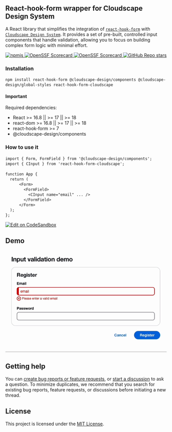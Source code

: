 ## React-hook-form wrapper for Cloudscape Design System

A React library that simplifies the integration of [`react-hook-form`](https://github.com/react-hook-form/react-hook-form) with [`Cloudscape Design System`](https://github.com/cloudscape-design/components).  It provides a set of pre-built, controlled input components that handle validation, allowing you to focus on building complex form logic with minimal effort.

<p align="left">
  <a href="https://www.npmjs.com/package/react-hook-form-cloudscape" target="_blank">
    <img alt="npmjs" src="https://img.shields.io/npm/v/react-hook-form-cloudscape">
  </a>
  <a href="https://securityscorecards.dev/viewer/?uri=github.com/abudayah/react-hook-form-cloudscape" target="_blank">
    <img alt="OpenSSF Scorecard" src="https://api.securityscorecards.dev/projects/github.com/abudayah/react-hook-form-cloudscape/badge">
  </a>
  <a href="https://github.com/abudayah/react-hook-form-cloudscape/actions/workflows/dependabot/dependabot-updates" target="_blank">
    <img alt="OpenSSF Scorecard" src="https://github.com/abudayah/react-hook-form-cloudscape/actions/workflows/dependabot/dependabot-updates/badge.svg">
  </a>
  <a href="https://github.com/abudayah/react-hook-form-cloudscape" target="_blank">
    <img alt="GitHub Repo stars" src="https://img.shields.io/github/stars/abudayah/react-hook-form-cloudscape">
  </a>
</p>

### Installation

```
npm install react-hook-form @cloudscape-design/components @cloudscape-design/global-styles react-hook-form-cloudscape
```

#### Important

Required dependencies:

- React >= 16.8 || >= 17 || >= 18
- react-dom >= 16.8 || >= 17 || >= 18
- react-hook-form >= 7
- @cloudscape-design/components

### How to use it

```
import { Form, FormField } from '@cloudscape-design/components';
import { CInput } from 'react-hook-form-cloudscape';

function App {
  return (
      <Form>
        <FormField>
          <CInput name="email" ... />
        </FormField>
      </Form>
  );
};

```

[![Edit on CodeSandbox](https://codesandbox.io/static/img/play-codesandbox.svg)](https://codesandbox.io/p/sandbox/bold-river-tjmd2l?workspaceId=ws_EKwBkPzNLsUrLTfF7Xr7MH)

## Demo

![](https://raw.githubusercontent.com/abudayah/react-hook-form-cloudscape/refs/heads/dev/demo.gif)

## Getting help

You can [create bug reports or feature requests](https://github.com/abudayah/react-hook-form-cloudscape/issues/new/choose), or [start a discussion](https://github.com/abudayah/react-hook-form-cloudscape/discussions) to ask a question. To minimize duplicates, we recommend that you search for existing bug reports, feature requests, or discussions before initiating a new thread.

## License

This project is licensed under the [MIT License](/LICENSE).
